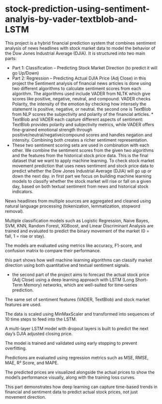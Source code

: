 # stock-prediction-using-sentiment-analyis-by-vader-textblob-and-LSTM
This project is a hybrid financial prediction system that combines sentiment analysis of news headlines with stock market data to model the behavior of the Dow Jones Industrial Average (DJIA). It is structured into two main parts: 
* Part 1: Classification – Predicting Stock Market Direction (to predict it will go Up/Down)
* Part 2: Regression – Predicting Actual DJIA Price (Adj Close)
in this project the Sentiment analysis of financial news articles is done using two different algorithms to calculate sentiment scores from each algorithm. The algorithms used include VADER from NLTK which give scores like positive, negative, neutral, and compound. VADER checks Polarity, the intensity of the emotion by checking how intensely the statement is positive, negative, or neutral. the second one is TextBlob from NLP scores the subjectivity and polarity of the financial articles. * TextBlob and VADER each capture different aspects of sentiment: TextBlob provides polarity and subjectivity metrics, while VADER offers fine-grained emotional strength through positive/neutral/negative/compound scores and handles negation and intensity. Combining both creates a richer sentiment representation.
* These two sentiment scoring sets are used in combination with each other. We combine the sentiment scores from the given two algorithms and the features from the historical stock price data.
This is the final dataset that we want to apply machine learning. To check stock market movement prediction that uses news sentiment and stock price data to predict whether the Dow Jones Industrial Average (DJIA) will go up or down the next day.
in first part we focus on building machine learning models to classify whether the stock market will rise or fall on a given day, based on both textual sentiment from news and historical stock indicators.

News headlines from multiple sources are aggregated and cleaned using natural language processing (tokenization, lemmatization, stopword removal).

Multiple classification models such as Logistic Regression, Naive Bayes, SVM, KNN, Random Forest, XGBoost, and Linear Discriminant Analysis are trained and evaluated to predict the binary movement of the market (0 = fall, 1 = rise or stay).

The models are evaluated using metrics like accuracy, F1-score, and confusion matrix to compare their performance.

this part shows how well machine learning algorithms can classify market direction using both quantitative and textual sentiment signals.

* the second part of the project aims to forecast the actual stock price (Adj Close) using a deep learning approach with LSTM (Long Short-Term Memory) networks, which are well-suited for time-series prediction.

The same set of sentiment features (VADER, TextBlob) and stock market features are used.

The data is scaled using MinMaxScaler and transformed into sequences of 10 time steps to feed into the LSTM.

A multi-layer LSTM model with dropout layers is built to predict the next day’s DJIA adjusted closing price.

The model is trained and validated using early stopping to prevent overfitting.

Predictions are evaluated using regression metrics such as MSE, RMSE, MAE, R² Score, and MAPE.

The predicted prices are visualized alongside the actual prices to show the model’s performance visually, along with the training loss curves.

This part demonstrates how deep learning can capture time-based trends in financial and sentiment data to predict actual stock prices, not just movement direction.

